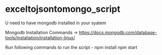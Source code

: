 # exceltojsontomongo_script

U need to have mongodb installed in your syatem

Mongodb Installation Commands -> https://docs.mongodb.com/database-tools/installation/installation-linux/

Run following commands to run the script - 
npm install
npm start
